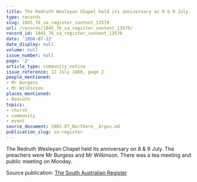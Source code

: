 ```yaml
---
title: The Redruth Wesleyan Chapel held its anniversary on 8 & 9 July.
type: records
slug: 1845_76_sa_register_content_13579
url: /records/1845_76_sa_register_content_13579/
record_id: 1845_76_sa_register_content_13579
date: '1860-07-12'
date_display: null
volume: null
issue_number: null
page: '2'
article_type: community_notice
issue_reference: 12 July 1860, page 2
people_mentioned:
- Mr Burgess
- Mr Wilkinson
places_mentioned:
- Redruth
topics:
- church
- community
- event
source_document: 1985-87_Northern__Argus.md
publication_slug: sa-register
---
```


The Redruth Wesleyan Chapel held its anniversary on 8 & 9 July.  The preachers were Mr Burgess and Mr Wilkinson.  There was a tea meeting and public meeting on Monday.

Source publication: [The South Australian Register](/publications/sa-register/)
